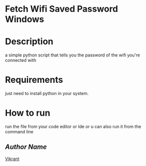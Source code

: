 # Fetch Wifi Saved Password Windows
# Description
a simple python script that tells you the password of the wifi you're connected with

# Requirements
just need to install python in your system.

# How to run
run the file from your code editor or Ide or u can also run it from the command line

## *Author Name*
[Vikrant](https://github.com/vikrant-v28)
